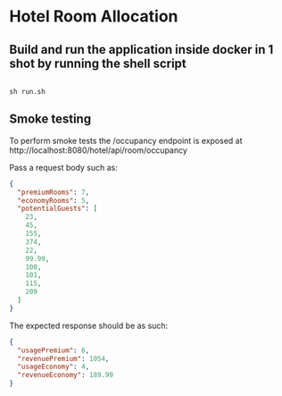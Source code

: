 # Hotel Room Allocation

## Build and run the application inside docker in 1 shot by running the shell script

```shell

sh run.sh
```

## Smoke testing

To perform smoke tests the /occupancy endpoint is exposed at http://localhost:8080/hotel/api/room/occupancy

Pass a request body such as:

```json
{
  "premiumRooms": 7,
  "economyRooms": 5,
  "potentialGuests": [
    23,
    45,
    155,
    374,
    22,
    99.99,
    100,
    101,
    115,
    209
  ]
}
```

The expected response should be as such:

```json
{
  "usagePremium": 6,
  "revenuePremium": 1054,
  "usageEconomy": 4,
  "revenueEconomy": 189.99
}
```

